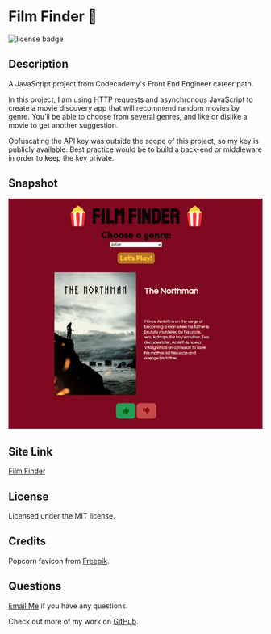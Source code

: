# Film Finder 🍿

![license badge](https://img.shields.io/badge/license-MIT-blue)

## Description 

A JavaScript project from Codecademy's Front End Engineer career path.

In this project, I am using HTTP requests and asynchronous JavaScript to create a movie discovery app that will recommend random movies by genre. You’ll be able to choose from several genres, and like or dislike a movie to get another suggestion.

Obfuscating the API key was outside the scope of this project, so my key is publicly available. Best practice would be to build a back-end or middleware in order to keep the key private. 


## Snapshot 

![screenshot](./filmfinder.png)

## Site Link
[Film Finder](https://chloeharris1.github.io/film-finder/)

## License
Licensed under the MIT license.

## Credits 
Popcorn favicon from [Freepik](https://www.flaticon.com/free-icon/popcorn_3409593?term=popcorn%20movie%20cinema&page=1&position=35&page=1&position=35&related_id=3409593&origin=tag#).

## Questions 
[Email Me](Chloe.a.harris17@gmail.com) if you have any questions.

Check out more of my work on [GitHub](https://github.com/chloeharris1).


